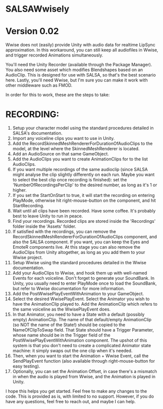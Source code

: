 # SALSAWwisely
# Version 0.02

Wwise does not (easily) provide Unity with audio data for realtime LipSync approximation.
In this workaround, you can still keep all audiofiles in Wwise, and trigger recorded Animations simultaneously.

You'll need the Unity Recorder (available through the Package Manager). You also need some asset which modifies Blendshapes based on an AudioClip. This is designed for use with SALSA, so that's the best scenario here. Lastly, you'll need Wwise, but I'm sure you can make it work with other middleware such as FMOD.

In order for this to work, these are the steps to take:
# RECORDING:
1. Setup your character model using the standard procedures detailed in SALSA's documentation.
1. Import any voiceline clips you want to use in Unity.
1. Add the RecordSkinnedMeshRendererForDurationOfAudioClips to the model, at the level where the SkinnedMeshRenderer is located.
1. Add an AudioSource on that same GameObject.
1. Add the AudioClips you want to create AnimationClips for to the list AudioClips.
1. If you want multiple recordings of the same audioclip (since SALSA might analyse the clip slightly differently on each run. Maybe you want to select the best clip once recording is finished): set the 'NumberOfRecordingsPerClip' to the desired number, as long as it's 1 or higher.
7. If you set the StartOnStart to true, it will start the recording on entering PlayMode, otherwise hit right-mouse-button on the component, and hit StartRecording.
8. Wait until all clips have been recorded. Have some coffee. It's probably best to leave Unity to run in peace.
9. Find your recordings. Recorded clips are stored inside the 'Recordings' folder inside the 'Assets' folder.
10. If satisfied with the recordings, you can remove the RecordSkinnedMeshRendererForDurationOfAudioClips component, and also the SALSA component. If you want, you can keep the Eyes and EmoteR components live. At this stage you can also remove the AudioClips from Unity altogether, as long as you add them to your Wwise project.
11. Setup Wwise using the standard procedures detailed in the Wwise documentation.
12. Add your AudioClips to Wwise, and hook them up with well-named Events for each voiceline. Don't forget to generate your SoundBank. In Unity, you usually need to enter PlayMode once to load the SoundBank, but refer to Wwise documentation for more information.
13. Add the PostWwisePlayEventWithAnimation to your GameObject.
14. Select the desired WwisePlayEvent. Select the Animator you wish to have the AnimationClip played to. Add the AnimationClip which refers to the same voiceline as the WwisePlayEvent does.
15. In that Animator, you need to have a State with a default (possibly empty) AnimationClip. The name of that default/empty AnimationClip (so NOT the name of the State!) should be copied to the NameOfClipToSwap field. That State should have a Trigger Parameter, whose name should be in the Trigger field of the PostWwisePlayEventWithAnimation component. The upshot of this system is that you don't need to create a complicated Animator state machine: it simply swaps out the one clip when it's needed.
16. Then, when you want to start the Animation + Wwise Event, call the SendPlayEvent function (also available through right-mouse-button for easy testing).
17. Optionally, you can set the Animation Offset, in case there's a mismatch in when the audio is played from Wwise, and the Animation is played in Unity.

I hope this helps you get started. Feel free to make any changes to the code. This is provided as is, with limited to no support. However, if you do have any questions, feel free to reach out, and maybe I can help.
